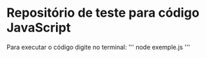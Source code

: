 # Repositório de teste para código JavaScript
Para executar o código digite no terminal:
'''
node exemple.js
'''
